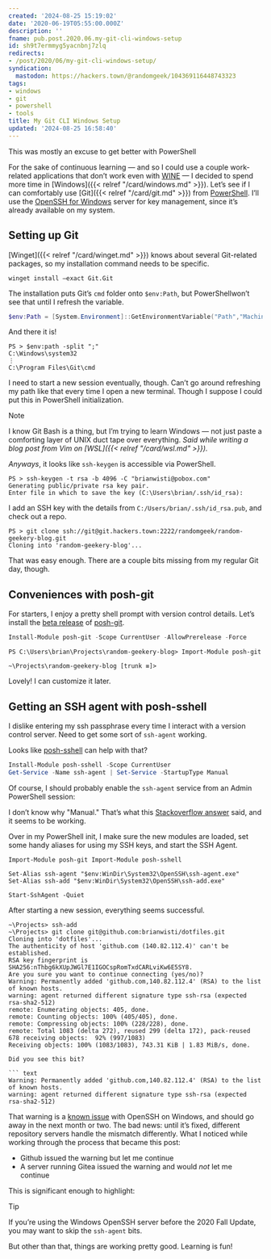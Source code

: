 ```yaml
---
created: '2024-08-25 15:19:02'
date: '2020-06-19T05:55:00.000Z'
description: ''
fname: pub.post.2020.06.my-git-cli-windows-setup
id: sh9t7ermmyg5yacnbnj7zlq
redirects:
- /post/2020/06/my-git-cli-windows-setup/
syndication:
  mastodon: https://hackers.town/@randomgeek/104369116448743323
tags:
- windows
- git
- powershell
- tools
title: My Git CLI Windows Setup
updated: '2024-08-25 16:58:40'
---
```


This was mostly an excuse to get better with PowerShell

<!--more-->

For the sake of continuous learning — and so I could use a couple work-related applications that don’t work even with [WINE](https://winehq.org) — I decided to spend more time in [Windows]({{< relref "/card/windows.md" >}}). Let’s see if I can comfortably use [Git]({{< relref "/card/git.md" >}}) from [PowerShell](https://docs.microsoft.com/en-us/powershell/).  I’ll use the [OpenSSH for Windows](https://docs.microsoft.com/en-us/windows-server/administration/openssh/openssh_install_firstuse) server for key management, since it’s already available on my system.

## Setting up Git

[Winget]({{< relref "/card/winget.md" >}}) knows about several Git-related packages, so my installation command needs to be specific.

``` text
winget install –exact Git.Git
```

The installation puts Git’s `cmd` folder onto `$env:Path`, but PowerShellwon’t see that until I refresh the variable.

``` powershell
$env:Path = [System.Environment]::GetEnvironmentVariable("Path","Machine") + ";" + [System.Environment]::GetEnvironmentVariable("Path","User")
```

And there it is!

``` text
PS > $env:path -split ";"
C:\Windows\system32
⋮
C:\Program Files\Git\cmd
```

I need to start a new session eventually, though.  Can’t go around refreshing my path like that every time I open a new terminal.  Though I suppose I could put this in PowerShell initialization.

> [!NOTE]
> I know Git Bash is a thing, but I’m trying to learn Windows — not just paste a comforting layer of UNIX duct tape over everything.  *Said while writing a blog post from Vim on [WSL]({{< relref "/card/wsl.md" >}}).*

*Anyways*, it looks like `ssh-keygen` is accessible via PowerShell.

``` text
PS > ssh-keygen -t rsa -b 4096 -C "brianwisti@pobox.com"
Generating public/private rsa key pair.
Enter file in which to save the key (C:\Users\brian/.ssh/id_rsa):
```

I add an SSH key with the details from `C:/Users/brian/.ssh/id_rsa.pub`, and check out a repo.

``` text
PS > git clone ssh://git@git.hackers.town:2222/randomgeek/random-geekery-blog.git
Cloning into 'random-geekery-blog'...
```

That was easy enough.  There are a couple bits missing from my regular Git day, though.

## Conveniences with posh-git

For starters, I enjoy a pretty shell prompt with version control details.
Let’s install the [beta release](https://github.com/dahlbyk/posh-git) of [posh-git](https://www.powershellgallery.com/packages/posh-git/).

``` powershell
Install-Module posh-git -Scope CurrentUser -AllowPrerelease -Force
```

``` text
PS C:\Users\brian\Projects\random-geekery-blog> Import-Module posh-git

~\Projects\random-geekery-blog [trunk ≡]>
```

Lovely! I can customize it later.

## Getting an SSH agent with posh-sshell

I dislike entering my ssh passphrase every time I interact with a version control server.  Need to get some sort of `ssh-agent` working.

Looks like [posh-sshell](https://www.powershellgallery.com/packages/posh-sshell/0.3.1) can help with that?

``` powershell
Install-Module posh-sshell -Scope CurrentUser
Get-Service -Name ssh-agent | Set-Service -StartupType Manual
```

Of course, I should probably enable the `ssh-agent` service from an Admin PowerShell session:

I don’t know why "Manual." That’s what this [Stackoverflow answer](https://stackoverflow.com/a/53606760) said, and it seems to be working.

Over in my PowerShell init, I make sure the new modules are loaded, set some
handy aliases for using my SSH keys, and start the SSH Agent.

```powershell{title="Documents\PowerShell\profile.ps1"}
Import-Module posh-git Import-Module posh-sshell

Set-Alias ssh-agent "$env:WinDir\System32\OpenSSH\ssh-agent.exe"
Set-Alias ssh-add "$env:WinDir\System32\OpenSSH\ssh-add.exe"

Start-SshAgent -Quiet
```

After starting a new session, everything seems successful.

``` text
~\Projects> ssh-add
~\Projects> git clone git@github.com:brianwisti/dotfiles.git
Cloning into 'dotfiles'...
The authenticity of host 'github.com (140.82.112.4)' can't be established.
RSA key fingerprint is SHA256:nThbg6kXUpJWGl7E1IGOCspRomTxdCARLviKw6E5SY8.
Are you sure you want to continue connecting (yes/no)?
Warning: Permanently added 'github.com,140.82.112.4' (RSA) to the list of known hosts.
warning: agent returned different signature type ssh-rsa (expected rsa-sha2-512)
remote: Enumerating objects: 405, done.
remote: Counting objects: 100% (405/405), done.
remote: Compressing objects: 100% (228/228), done.
remote: Total 1083 (delta 272), reused 299 (delta 172), pack-reused 678 receiving objects:  92% (997/1083)
Receiving objects: 100% (1083/1083), 743.31 KiB | 1.83 MiB/s, done.

Did you see this bit?

``` text
Warning: Permanently added 'github.com,140.82.112.4' (RSA) to the list of known hosts.
warning: agent returned different signature type ssh-rsa (expected rsa-sha2-512)
```

That warning is a [known issue](https://github.com/PowerShell/Win32-OpenSSH/issues/1551) with OpenSSH on Windows, and
should go away in the next month or two. The bad news: until it’s fixed,
different repository servers handle the mismatch differently. What I noticed
while working through the process that became this post:

- Github issued the warning but let me continue
- A server running Gitea issued the warning and would *not* let me continue

This is significant enough to highlight:

> [!TIP]
> If you’re using the Windows OpenSSH server before the 2020 Fall Update, you
> may want to skip the `ssh-agent` bits.

But other than that, things are working pretty good. Learning is fun!